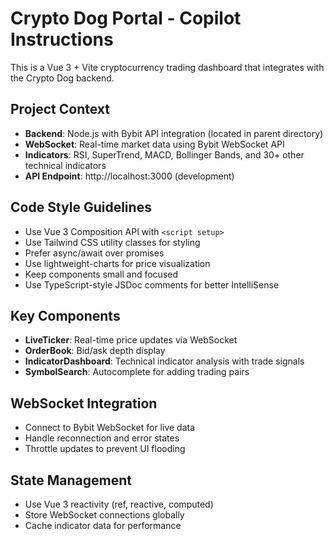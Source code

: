 <!-- Use this file to provide workspace-specific custom instructions to Copilot. For more details, visit https://code.visualstudio.com/docs/copilot/copilot-customization#_use-a-githubcopilotinstructionsmd-file -->

# Crypto Dog Portal - Copilot Instructions

This is a Vue 3 + Vite cryptocurrency trading dashboard that integrates with the Crypto Dog backend.

## Project Context
- **Backend**: Node.js with Bybit API integration (located in parent directory)
- **WebSocket**: Real-time market data using Bybit WebSocket API
- **Indicators**: RSI, SuperTrend, MACD, Bollinger Bands, and 30+ other technical indicators
- **API Endpoint**: http://localhost:3000 (development)

## Code Style Guidelines
- Use Vue 3 Composition API with `<script setup>`
- Use Tailwind CSS utility classes for styling
- Prefer async/await over promises
- Use lightweight-charts for price visualization
- Keep components small and focused
- Use TypeScript-style JSDoc comments for better IntelliSense

## Key Components
- **LiveTicker**: Real-time price updates via WebSocket
- **OrderBook**: Bid/ask depth display
- **IndicatorDashboard**: Technical indicator analysis with trade signals
- **SymbolSearch**: Autocomplete for adding trading pairs

## WebSocket Integration
- Connect to Bybit WebSocket for live data
- Handle reconnection and error states
- Throttle updates to prevent UI flooding

## State Management
- Use Vue 3 reactivity (ref, reactive, computed)
- Store WebSocket connections globally
- Cache indicator data for performance
